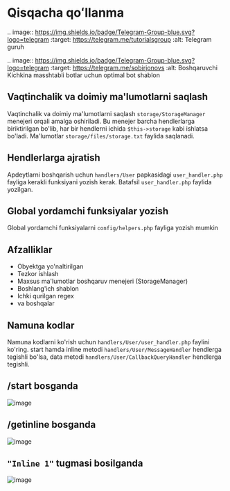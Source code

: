 # Qisqacha qoʻllanma
.. image:: https://img.shields.io/badge/Telegram-Group-blue.svg?logo=telegram
   :target: https://telegram.me/tutorialsgroup
   :alt: Telegram guruh
   
.. image:: https://img.shields.io/badge/Telegram-Group-blue.svg?logo=telegram
   :target: https://telegram.me/sobirjonovs
   :alt: Boshqaruvchi
Kichkina masshtabli botlar uchun optimal bot shablon

## Vaqtinchalik va doimiy ma'lumotlarni saqlash
Vaqtinchalik va doimiy ma'lumotlarni saqlash `storage/StorageManager` menejeri orqali amalga oshiriladi. Bu menejer barcha hendlerlarga biriktirilgan bo'lib, har bir hendlerni ichida `$this->storage` kabi ishlatsa bo'ladi. Ma'lumotlar `storage/files/storage.txt` faylida saqlanadi. 

## Hendlerlarga ajratish
Apdeytlarni boshqarish uchun `handlers/User` papkasidagi `user_handler.php` fayliga kerakli funksiyani yozish kerak. Batafsil `user_handler.php` faylida yozilgan.

## Global yordamchi funksiyalar yozish
Global yordamchi funksiyalarni `config/helpers.php` fayliga yozish mumkin

## Afzalliklar
- Obyektga yo'naltirilgan
- Tezkor ishlash
- Maxsus ma'lumotlar boshqaruv menejeri (StorageManager)
- Boshlang'ich shablon
- Ichki qurilgan regex
- va boshqalar

## Namuna kodlar
Namuna kodlarni ko'rish uchun `handlers/User/user_handler.php` faylini ko'ring. start hamda inline metodi `handlers/User/MessageHandler` hendlerga tegishli bo'lsa, data metodi `handlers/User/CallbackQueryHandler` hendlerga tegishli.

## /start bosganda
![image](https://user-images.githubusercontent.com/51774058/126250755-31f11d6a-5497-4a59-9a02-2cef04c335a4.png)

## /getinline bosganda
![image](https://user-images.githubusercontent.com/51774058/126250789-c9daa342-4a95-49c5-b1d9-620066471902.png)

## `"Inline 1"` tugmasi bosilganda
![image](https://user-images.githubusercontent.com/51774058/126250811-a6c08a1b-0f32-421e-b766-3cd8bce05d0d.png)
